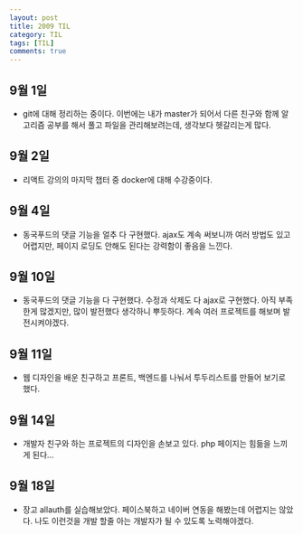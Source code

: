```yaml
---
layout: post
title: 2009 TIL
category: TIL
tags: [TIL]
comments: true
---
```



## 9월 1일
- git에 대해 정리하는 중이다. 이번에는 내가 master가 되어서 다른 친구와 함께 알고리즘 공부를 해서 풀고 파일을 관리해보려는데, 생각보다 헷갈리는게 많다.

## 9월 2일
- 리액트 강의의 마지막 챕터 중 docker에 대해 수강중이다.

## 9월 4일
- 동국푸드의 댓글 기능을 얼추 다 구현했다. ajax도 계속 써보니까 여러 방법도 있고 어렵지만, 페이지 로딩도 안해도 된다는 강력함이 좋음을 느낀다.

## 9월 10일
- 동국푸드의 댓글 기능을 다 구현했다. 수정과 삭제도 다 ajax로 구현했다. 아직 부족한게 많겠지만, 많이 발전했다 생각하니 뿌듯하다. 계속 여러 프로젝트를 해보며 발전시켜야겠다.

## 9월 11일
- 웹 디자인을 배운 친구하고 프론트, 백엔드를 나눠서 투두리스트를 만들어 보기로 했다.

## 9월 14일
- 개발자 친구와 하는 프로젝트의 디자인을 손보고 있다. php 페이지는 힘듦을 느끼게 된다...


## 9월 18일
- 장고 allauth를 실습해보았다. 페이스북하고 네이버 연동을 해봤는데 어렵지는 않았다. 나도 이런것을 개발 할줄 아는 개발자가 될 수 있도록 노력해야겠다.
